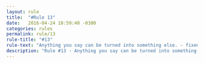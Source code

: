 ```yaml
---
layout: rule
title:  "#Rule 13"
date:   2016-04-24 18:59:40 -0300
categories: rules
permalink: rule/13
rule-title: "#13"
rule-text: "Anything you say can be turned into something else. - fixed"
description: "Rule #13 - Anything you say can be turned into something else. - fixed"
---
```

